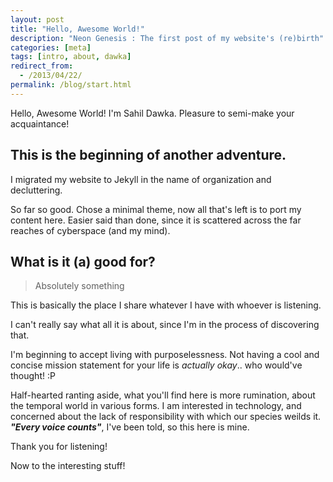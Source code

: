 ```yaml
---
layout: post
title: "Hello, Awesome World!"
description: "Neon Genesis : The first post of my website's (re)birth"
categories: [meta]
tags: [intro, about, dawka]
redirect_from:
  - /2013/04/22/
permalink: /blog/start.html
---
```

Hello, Awesome World! I'm Sahil Dawka. Pleasure to semi-make your acquaintance!

## This is the beginning of another adventure. 

I migrated my website to Jekyll in the name of organization and decluttering.

So far so good. Chose a minimal theme, now all that's left is to port my content here. Easier said than done, since it is scattered across the far reaches of cyberspace (and my mind).

## What is it (a) good for?
> Absolutely something

This is basically the place I share whatever I have with whoever is listening. 

I can't really say what all it is about, since I'm in the process of discovering that. 

I'm beginning to accept living with purposelessness. Not having a cool and concise mission statement for your life is _actually okay_.. who would've thought! :P

Half-hearted ranting aside, what you'll find here is more rumination, about the temporal world in various forms. I am interested in technology, and concerned about the lack of responsibility with which our species weilds it. ***"Every voice counts"***, I've been told, so this here is mine.

Thank you for listening!

Now to the interesting stuff! 

